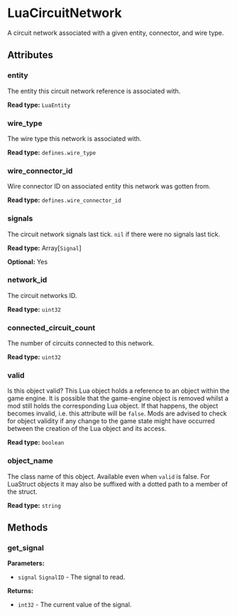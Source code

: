 # LuaCircuitNetwork

A circuit network associated with a given entity, connector, and wire type.

## Attributes

### entity

The entity this circuit network reference is associated with.

**Read type:** `LuaEntity`

### wire_type

The wire type this network is associated with.

**Read type:** `defines.wire_type`

### wire_connector_id

Wire connector ID on associated entity this network was gotten from.

**Read type:** `defines.wire_connector_id`

### signals

The circuit network signals last tick. `nil` if there were no signals last tick.

**Read type:** Array[`Signal`]

**Optional:** Yes

### network_id

The circuit networks ID.

**Read type:** `uint32`

### connected_circuit_count

The number of circuits connected to this network.

**Read type:** `uint32`

### valid

Is this object valid? This Lua object holds a reference to an object within the game engine. It is possible that the game-engine object is removed whilst a mod still holds the corresponding Lua object. If that happens, the object becomes invalid, i.e. this attribute will be `false`. Mods are advised to check for object validity if any change to the game state might have occurred between the creation of the Lua object and its access.

**Read type:** `boolean`

### object_name

The class name of this object. Available even when `valid` is false. For LuaStruct objects it may also be suffixed with a dotted path to a member of the struct.

**Read type:** `string`

## Methods

### get_signal

**Parameters:**

- `signal` `SignalID` - The signal to read.

**Returns:**

- `int32` - The current value of the signal.

